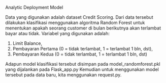 Analytic Deployment Model

Data yang digunakan adalah dataset Credit Scoring. Dari data tersebut dilakukan klasifikasi menggunakan algoritma Random Forest untuk menentukan apakah seorang customer di bulan berikutnya akan terlambat bayar atau tidak. Variabel yang digunakan adalah:
1. Limit Balance,
2. Pembayaran Pertama (0 = tidak terlambat, 1 = terlambat 1 bln, dst),
3. Pembayaran Kedua (0 = tidak terlambat, 1 = terlambat 1 bln, dst)

Adapun model klasifikasi tersebut disimpan pada model_randomforest.pkl yang dijalankan pada Flask_app.py
Kemudian untuk menggunakan model tersebut pada data baru, kita menggunakan request.py.
